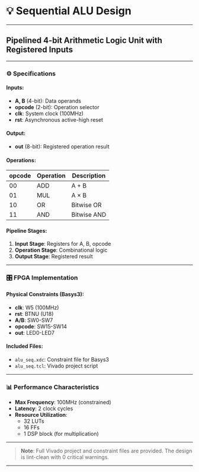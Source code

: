 # 💡 Sequential ALU Design

---

## Pipelined 4-bit Arithmetic Logic Unit with Registered Inputs

---

### ⚙️ Specifications

#### Inputs:
- **A, B** (4-bit): Data operands  
- **opcode** (2-bit): Operation selector  
- **clk**: System clock (100MHz)  
- **rst**: Asynchronous active-high reset  

#### Output:
- **out** (8-bit): Registered operation result  

#### Operations:
| opcode | Operation | Description |  
|--------|-----------|-------------|  
| 00 | ADD | A + B |  
| 01 | MUL | A × B |  
| 10 | OR | Bitwise OR |  
| 11 | AND | Bitwise AND |  

#### Pipeline Stages:
1. **Input Stage**: Registers for A, B, opcode  
2. **Operation Stage**: Combinational logic  
3. **Output Stage**: Registered result  

---

### 🎛️ FPGA Implementation

#### Physical Constraints (Basys3):
- **clk**: W5 (100MHz)  
- **rst**: BTNU (U18)  
- **A/B**: SW0-SW7  
- **opcode**: SW15-SW14  
- **out**: LED0-LED7  

#### Included Files:
- `alu_seq.xdc`: Constraint file for Basys3  
- `alu_seq.tcl`: Vivado project script  

---

### 📊 Performance Characteristics
- **Max Frequency**: 100MHz (constrained)  
- **Latency**: 2 clock cycles  
- **Resource Utilization**:  
  - 32 LUTs  
  - 16 FFs  
  - 1 DSP block (for multiplication)  

---


> **Note**: Full Vivado project and constraint files are provided. The design is lint-clean with 0 critical warnings.  

--- 
